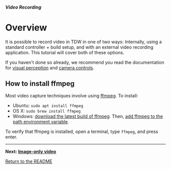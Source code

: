 ##### Video Recording

# Overview

It is possible to record video in TDW in one of two ways: Internally, using a standard controller + build setup, and with an external video recording application. This tutorial will cover both of these options.

If you haven't done so already, we recommend  you read the documentation for [visual perception](../visual_perception/overview.md) and [camera controls](../camera/overview.md).

## How to install ffmpeg

Most video capture techniques involve using [ffmpeg](https://ffmpeg.org/). To install:

- Ubuntu: `sudo apt install ffmpeg`
- OS X: `sudo brew install ffmpeg`
- Windows: [download the latest build of ffmpeg](https://www.gyan.dev/ffmpeg/builds/). Then, [add ffmpeg to the path environment variable](https://www.geeksforgeeks.org/how-to-install-ffmpeg-on-windows/).

To verify that ffmpeg is installed, open a terminal, type `ffmpeg`, and press enter.

***

**Next: [Image-only video](images.md)**

[Return to the README](../../../README.md)

